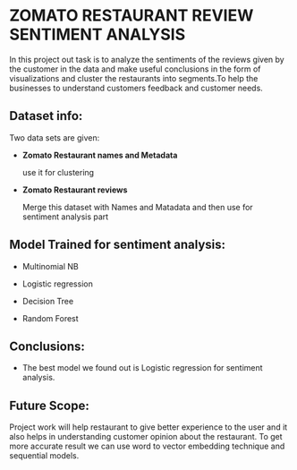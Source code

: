 # ZOMATO RESTAURANT REVIEW SENTIMENT ANALYSIS

In this project out task is to analyze the sentiments of the reviews given by the customer in the data and make useful conclusions in the form of visualizations and cluster the restaurants into segments.To help the businesses to understand customers feedback and customer needs.

## Dataset info:

Two data sets are given:
* **Zomato Restaurant names and Metadata** 
   
   use it for clustering
   
*  **Zomato Restaurant reviews**

   Merge this dataset with Names and Matadata and then use for sentiment analysis part
   
## Model Trained for sentiment analysis:

 * Multinomial NB
 
 * Logistic regression
 
 * Decision Tree 
 
 * Random Forest 
 



## Conclusions:

* The best model we found out is Logistic regression for sentiment analysis.

## Future Scope:
Project work will help restaurant to give better experience to the user and it also helps in understanding customer opinion about the restaurant. To get more accurate result we can use word to vector embedding technique and sequential models. 








